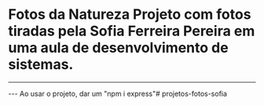 # Fotos da Natureza Projeto com fotos tiradas pela Sofia Ferreira Pereira em uma aula de desenvolvimento de sistemas. 
-------
--- Ao usar o projeto, dar um "npm i express"# projetos-fotos-sofia
